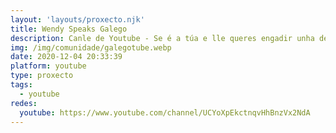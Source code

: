 ```yaml
---
layout: 'layouts/proxecto.njk'
title: Wendy Speaks Galego
description: Canle de Youtube - Se é a túa e lle queres engadir unha descripción e etiquetas, ponte en contacto con nós.
img: /img/comunidade/galegotube.webp
date: 2020-12-04 20:33:39
platform: youtube
type: proxecto
tags:
  - youtube
redes:
  youtube: https://www.youtube.com/channel/UCYoXpEkctnqvHhBnzVx2NdA
---
```


